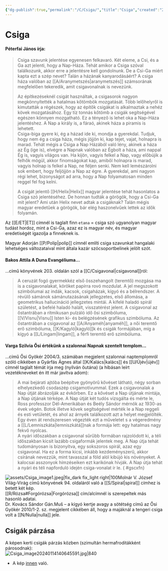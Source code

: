 ```yaml
---
{"dg-publish":true,"permalink":"/C/Csiga/","title":"Csiga","created":"2023-11-18T09:03","updated":"2025-09-20T23:50"}
---
```



# Csiga

#### Péterfai János írja:

> Csiga szavunk jelentése egyenesen felkavaró. Két eleme, a Csi, és a Ga azt jelenti, hogy a Nap-Háza. Tehát amikor a Csiga szóval találkozunk, akkor erre a jelentésre kell gondolnunk. De a Csi-Ga miért kapta ezt a szép nevet? Talán a házának kanyarodásáért? A csiga háza valóban az [[A/Aranymetszés\|aranymetszés]] számsorának megfelelően tekeredik, amit csigavonalnak is nevezünk.  
>
> Az építkezéseknél csigát használtak, a csigasorok nagyon megkönnyítették a hatalmas kőtömbök mozgatását. Több lelőhelyről is kimutatták a régészek, hogy az építők csigákat is alkalmaztak a nehéz kövek mozgatásához. Egy tíz tonnás kőtömb a csigák segítségével egészen könnyen mozgatható. Ez a tényező is lehet oka a Nap-Háza jelentéshez. A Nap a király is, a fáraó, akinek háza a piramis is lehetett.  
> Csiga-biga gyere ki, ég a házad ide ki, mondja a gyerekdal. Tudjuk, hogy nem ég a csiga háza, mégis jöjjön ki, kap tejet, vajat, holnapra is marad. Tehát mégis a Csiga a Nap Házából való lény, akinek a háza az Ég (ige is), elvégre a Napnak valóban az Égbolt a háza, ami nappal Ég is, vagyis világos van. Ha kijön, vagyis felkel a Nap, vagy előbújik a felhők mögül, akkor finomságokat kap, amiből holnapra is marad, vagyis holnap is felkel a Nap, ne féljen senki. Nem kell lemészárolni sok embert, hogy feljöjjön a Nap az égre. A gyerekdal, ami nagyon régi lehet, bizonyságot ad arra, hogy a Nap folyamatosan minden reggel fel fog kelni.
>
> A csigát jelentő [[H/Helix\|Helix]] magyar jelentése tehát hasonlatos a Csiga szó jelentéséhez. De honnan tudták a görögök, hogy a Csi-Ga mit jelent? Ami után Helix nevet adtak a csigáknak? Talán mégis magyar eredetűek a görögök, bár elég haszonelvűek lettek az idők folyamán.  

Az [[E/ET\|ET]] címnél is taglalt finn `etana` = csiga szó ugyanolyan magyar tudást hordoz, mint a Csi-Ga, azaz ez is magyar név, és magyar eredetiségét igazolja a finneknek is.  

Magyar Adorján [[P/Polip\|polip]] címnél említi csiga szavunkat hangalaki lehetséges változataival mint általa kazár szócsoportbelinek jelölt szót.  

#### Bakos Attila A Duna Evangéliuma...

...című könyvének 203. oldalán szól a [[C/Csigavonal\|csigavonal]]ról:  
> A ceruzát fogó gyermekkéz első összehangolt (teremtő) mozgása ma is a csigavonalakat, köröket papírra rovó mozdulat. A jel megszokott szimbólumai az indák, kacsok, csigaházak, kígyó és a bélrendszer. A révülő sámánok sámánutazásának jellegzetes, első állomása, a geometrikus hallucináció jellegzetes mintái. A kifelé haladó spirál születést, a befelé haladó halált, visszatérést jelent. A csigavonal az őstantrában a ritmikusan pulzáló idő ősi szimbóluma, [[V/Visnu\|Visnu]] Isten ki- és belégzésének grafikus szimbóluma. Az őstantrában a csigavonal az [[A/Anyaméh\|anyaméh]], a női teremtő erő szimbóluma, [[K/Kagyló\|kagyló]]k és csigák formájában, míg a kígyó a [[L/Lingam\|lingam]], a férfi teremtő erő szimbóluma.  

#### Varga Szilvia Ősi értékünk a szalonnai Napnak szentelt templom...  

...című Ősi Gyökér 2004/3. számában megjelent szalonnai naptemplomról szóló cikkében a Gyárfás Ágnes által [[K/Kalács\|kalács]] és [[U/Újév\|újév]] címnél taglalt témát írja meg (nyilván őutána) (a hibásan leírt vezetékneveket én itt már javítva adom):  
> A mai bejárati ajtóba beépítve gyönyörű kővéset látható, négy sorban elhelyezkedő csodaszép csigamotívummal. Ezek a csigavonalak a Nap útját ábrázolják az évkörben. Ez a kővéset a Nap útjának mintája, a Nap útjának térképe. A Nap útját két tudós vizsgálta és mérte le, Ross professzor Dél-Amerikában és Beély Sándor mérnök az 1930-as évek végén. Botok illetve kövek segítségével mérték le a Nap reggeli és esti vetületét, és ahol az árnyék találkozott azt a helyet megjelölték. Egy éven át rendszeresen végezték ezt a műveletet s a végeredmény a [[L/Lemniszkáta\|lemniszkátá]]nak a formája lett: egy hatalmas nagy fekvő nyolcas.  
> A nyári időszakban a csigavonal sűrűbb formában rajzolódott ki, a téli időszakban kicsit lazább csigaformák jelentek meg. A Nap útja tehát tudományosan is bizonyítva, egy sokszoros spirál, azaz egy csigavonal. Ha ez a forma kicsi, inkább kezdeményszerű, akkor csírának nevezzük, mint tavasszal a föld alól kibújó kis növényeket. A kalocsai asszonyok hímzéseiken ezt karikónak hívják. A Nap útja tehát a nyári és téli napforduló idején csiga-vonalat ír le.  { #gscxfn}


![assets/Csiga_image1.jpeg|fix_dark fix_light right|100](/img/user/C/assets/Csiga_image1.jpeg)Molnár V. József Világ-Virág című könyvének 94. oldaláról való a [[S/Spiral\|spiral]] címhez is betett két kép.  
[[R/Rózsa#Forgórózsa\|Forgórózsa]] cím/alcímnél is szerepeltek más hasonló adatai.  
Dr. Kovács Sándor Gán.Muš – a kígyó kertje avagy a sötétség című az Ősi Gyökér 2010/1-2. sz. megjelent cikkében áll, hogy a majáknál a tengeri csiga volt a [[N/Nulla\|nulla]] jele.  

## Csigák párzása

A képen kerti csigák párzás közben (szimultán hermafroditákként párosodnak):  
![Csiga_image20240114140645591.jpg|840](/img/user/C/assets/Csiga_image20240114140645591.jpg)  
- A kép [innen](https://en.wikipedia.org/wiki/Hermaphrodite) való.